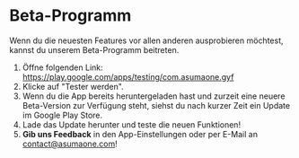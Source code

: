 # Beta-Programm

Wenn du die neuesten Features vor allen anderen ausprobieren möchtest, kannst du unserem Beta-Programm beitreten.

1. Öffne folgenden Link: https://play.google.com/apps/testing/com.asumaone.gyf
2. Klicke auf "Tester werden".
3. Wenn du die App bereits heruntergeladen hast und zurzeit eine neuere Beta-Version zur Verfügung steht, siehst du nach kurzer Zeit ein Update im Google Play Store.
4. Lade das Update herunter und teste die neuen Funktionen!
5. __Gib uns Feedback__ in den App-Einstellungen oder per E-Mail an contact@asumaone.com!